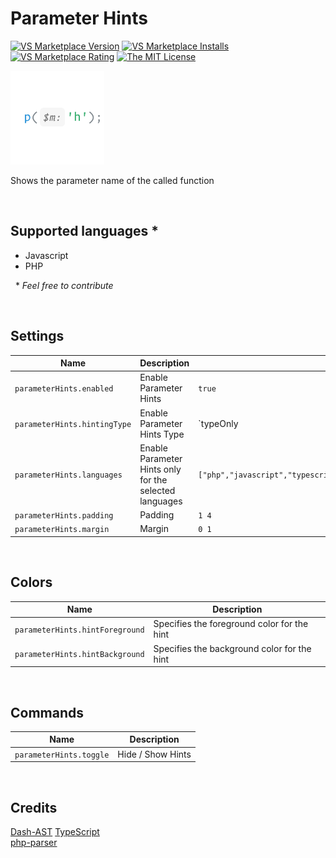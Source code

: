 # Parameter Hints

[![VS Marketplace Version](https://vsmarketplacebadge.apphb.com/version-short/DominicVonk.parameter-hints.svg)](https://marketplace.visualstudio.com/items?itemName=DominicVonk.parameter-hints)
[![VS Marketplace Installs](https://vsmarketplacebadge.apphb.com/installs-short/DominicVonk.parameter-hints.svg)](https://marketplace.visualstudio.com/items?itemName=DominicVonk.parameter-hints)
[![VS Marketplace Rating](https://vsmarketplacebadge.apphb.com/rating-short/DominicVonk.parameter-hints.svg)](https://marketplace.visualstudio.com/items?itemName=DominicVonk.parameter-hints)
[![The MIT License](https://img.shields.io/badge/license-MIT-orange.svg?style=flat-square)](http://opensource.org/licenses/MIT)

<img src="icon.png" width="150" title="Logo">

Shows the parameter name of the called function

&nbsp;
&nbsp; 

## Supported languages *
- Javascript
- PHP

&nbsp; 
\* _Feel free to contribute_

&nbsp;
&nbsp; 

## Settings

|Name|Description|Default|
---|---|---
|`parameterHints.enabled`|Enable Parameter Hints|`true`|
|`parameterHints.hintingType`|Enable Parameter Hints Type|`typeOnly|variableAndType|variableOnly`|
|`parameterHints.languages`|Enable Parameter Hints only for the selected languages|`["php","javascript","typescript","javascriptreact","typescriptreact"]`|
|`parameterHints.padding`|Padding|`1 4`|
|`parameterHints.margin`|Margin|`0 1`|

&nbsp;
&nbsp;

## Colors

| Name | Description |
---|---
|`parameterHints.hintForeground`|Specifies the foreground color for the hint|
|`parameterHints.hintBackground`|Specifies the background color for the hint|

&nbsp;
&nbsp;

## Commands

|Name|Description|
---|---
|`parameterHints.toggle`|Hide / Show Hints|

&nbsp;
&nbsp;

## Credits
[Dash-AST](https://github.com/goto-bus-stop/dash-ast) 
[TypeScript](https://github.com/microsoft/typescript/)   
[php-parser](https://github.com/glayzzle/php-parser)